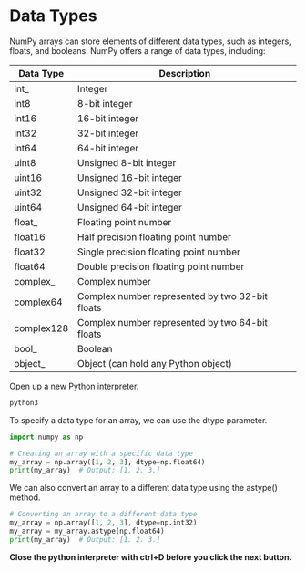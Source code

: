 # Data Types
NumPy arrays can store elements of different data types, such as integers, floats, and booleans. NumPy offers a range of data types, including:



Data Type | Description
-- | --
int_ | Integer
int8 | 8-bit integer
int16 | 16-bit integer
int32 | 32-bit integer
int64 | 64-bit integer
uint8 | Unsigned 8-bit integer
uint16 | Unsigned 16-bit integer
uint32 | Unsigned 32-bit integer
uint64 | Unsigned 64-bit integer
float_ | Floating point number
float16 | Half precision floating point number
float32 | Single precision floating point number
float64 | Double precision floating point number
complex_ | Complex number
complex64 | Complex number represented by two 32-bit floats
complex128 | Complex number represented by two 64-bit floats
bool_ | Boolean
object_ | Object (can hold any Python object)


Open up a new Python interpreter.
```bash
python3
```

To specify a data type for an array, we can use the dtype parameter.
```python
import numpy as np

# Creating an array with a specific data type
my_array = np.array([1, 2, 3], dtype=np.float64)
print(my_array)  # Output: [1. 2. 3.]
```
We can also convert an array to a different data type using the astype() method.
```python
# Converting an array to a different data type
my_array = np.array([1, 2, 3], dtype=np.int32)
my_array = my_array.astype(np.float64)
print(my_array)  # Output: [1. 2. 3.]
```
**Close the python interpreter with ctrl+D before you click the next button.**